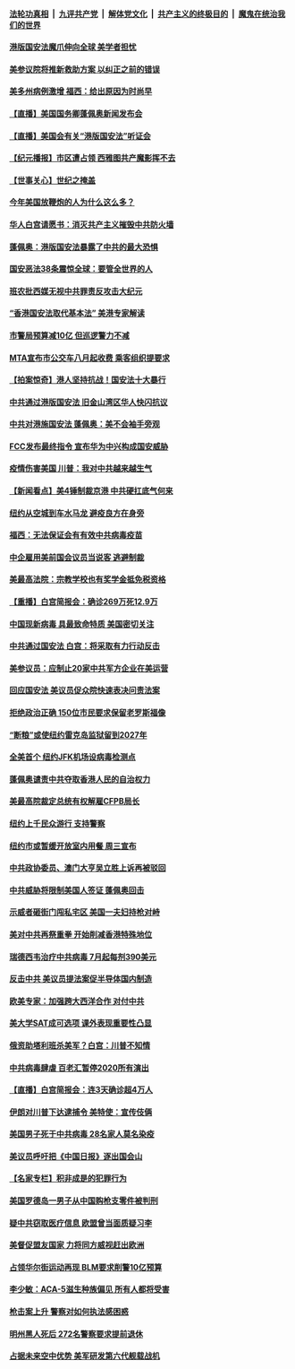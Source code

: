 ####  [法轮功真相](../../../../basic/blob/master/README.md?t=07020031) &nbsp;|&nbsp; [九评共产党](../../../../9ping.md/blob/master/README.md?t=07020031) &nbsp;|&nbsp; [解体党文化](../../../../jtdwh.md/blob/master/README.md?t=07020031)  &nbsp;|&nbsp; [共产主义的终极目的](../../../../gczydzjmd.md/blob/master/README.md?t=07020031) &nbsp;|&nbsp; [魔鬼在统治我们的世界](../../../../mgztzwmdsj.md/blob/master/README.md?t=07020031) 

#### [港版国安法魔爪伸向全球 美学者担忧](../pages/nsc412/n12225012.md?t=07020031) 

#### [美参议院将推新救助方案 以纠正之前的错误](../pages/nsc412/n12224957.md?t=07020031) 

#### [美多州病例激增 福西：给出原因为时尚早](../pages/nsc412/n12224710.md?t=07020031) 

#### [【直播】美国国务卿蓬佩奥新闻发布会](../pages/nsc412/n12224924.md?t=07020031) 

#### [【直播】美国会有关“港版国安法”听证会](../pages/nsc412/n12223128.md?t=07020031) 

#### [【纪元播报】市区遭占领 西雅图共产魔影挥不去](../pages/nsc412/n12224840.md?t=07020031) 

#### [【世事关心】世纪之掩盖](../pages/nsc412/n12223498.md?t=07020031) 

#### [今年美国放鞭炮的人为什么这么多？](../pages/nsc412/n12223569.md?t=07020031) 

#### [华人白宫请愿书：消灭共产主义摧毁中共防火墙](../pages/nsc412/n12223552.md?t=07020031) 

#### [蓬佩奥：港版国安法暴露了中共的最大恐惧](../pages/nsc412/n12224268.md?t=07020031) 

#### [国安恶法38条震惊全球：要管全世界的人](../pages/nsc412/n12224164.md?t=07020031) 

#### [班农批西媒无视中共罪责反攻击大纪元](../pages/nsc412/n12222770.md?t=07020031) 

#### [“香港国安法取代基本法” 美港专家解读](../pages/nsc412/n12223556.md?t=07020031) 

#### [市警局预算减10亿 但巡逻警力不减](../pages/nsc412/n12223572.md?t=07020031) 

#### [MTA宣布市公交车八月起收费 乘客组织提要求](../pages/nsc412/n12223620.md?t=07020031) 

#### [【拍案惊奇】港人坚持抗战！国安法十大暴行](../pages/nsc412/n12223602.md?t=07020031) 

#### [中共通过港版国安法 旧金山湾区华人快闪抗议](../pages/nsc412/n12223529.md?t=07020031) 

#### [中共对港施国安法 蓬佩奥：美不会袖手旁观](../pages/nsc412/n12223421.md?t=07020031) 

#### [FCC发布最终指令 宣布华为中兴构成国安威胁](../pages/nsc412/n12222824.md?t=07020031) 

#### [疫情伤害美国 川普：我对中共越来越生气](../pages/nsc412/n12223407.md?t=07020031) 

#### [【新闻看点】美4锤制裁京港 中共硬扛底气何来](../pages/nsc412/n12223141.md?t=07020031) 

#### [纽约从空城到车水马龙  避疫良方在身旁](../pages/nsc412/n12221562.md?t=07020031) 

#### [福西：无法保证会有有效中共病毒疫苗](../pages/nsc412/n12223027.md?t=07020031) 

#### [中企雇用美前国会议员当说客 逃避制裁](../pages/nsc412/n12222987.md?t=07020031) 

#### [美最高法院：宗教学校也有奖学金抵免税资格](../pages/nsc412/n12222892.md?t=07020031) 

#### [【重播】白宫简报会：确诊269万死12.9万](../pages/nsc412/n12222860.md?t=07020031) 

#### [中国现新病毒 具最致命特质 美国密切关注](../pages/nsc412/n12222596.md?t=07020031) 

#### [中共通过国安法 白宫：将采取有力行动反击](../pages/nsc412/n12222567.md?t=07020031) 

#### [美参议员：应制止20家中共军方企业在美运营](../pages/nsc412/n12222400.md?t=07020031) 

#### [回应国安法 美议员促众院快速表决问责法案](../pages/nsc412/n12222415.md?t=07020031) 

#### [拒绝政治正确 150位市民要求保留老罗斯福像](../pages/nsc412/n12222349.md?t=07020031) 

#### [“断粮”或使纽约雷克岛监狱留到2027年](../pages/nsc412/n12221023.md?t=07020031) 

#### [全美首个 纽约JFK机场设病毒检测点](../pages/nsc412/n12221026.md?t=07020031) 

#### [蓬佩奥谴责中共夺取香港人民的自治权力](../pages/nsc412/n12222042.md?t=07020031) 

#### [美最高院裁定总统有权解雇CFPB局长](../pages/nsc412/n12221214.md?t=07020031) 

#### [纽约上千民众游行 支持警察](../pages/nsc412/n12221038.md?t=07020031) 

#### [纽约市或暂缓开放室内用餐 周三宣布](../pages/nsc412/n12221029.md?t=07020031) 

#### [中共政协委员、澳门大亨吴立胜上诉再被驳回](../pages/nsc412/n12220621.md?t=07020031) 

#### [中共威胁将限制美国人签证 蓬佩奥回击](../pages/nsc412/n12220995.md?t=07020031) 

#### [示威者砸街门闯私宅区 美国一夫妇持枪对峙](../pages/nsc412/n12220702.md?t=07020031) 

#### [美对中共再祭重拳 开始削减香港特殊地位](../pages/nsc412/n12220482.md?t=07020031) 

#### [瑞德西韦治疗中共病毒 7月起每剂390美元](../pages/nsc412/n12220473.md?t=07020031) 

#### [反击中共  美议员提法案促半导体国内制造](../pages/nsc412/n12220479.md?t=07020031) 

#### [欧美专家：加强跨大西洋合作 对付中共](../pages/nsc412/n12220420.md?t=07020031) 

#### [美大学SAT成可选项 课外表现重要性凸显](../pages/nsc412/n12218516.md?t=07020031) 

#### [俄资助塔利班杀美军？白宫：川普不知情](../pages/nsc412/n12220309.md?t=07020031) 

#### [中共病毒肆虐 百老汇暂停2020所有演出](../pages/nsc412/n12220386.md?t=07020031) 

#### [【直播】白宫简报会：连3天确诊超4万人](../pages/nsc412/n12220209.md?t=07020031) 

#### [伊朗对川普下达逮捕令 美特使：宣传伎俩](../pages/nsc412/n12220063.md?t=07020031) 

#### [美国男子死于中共病毒 28名家人莫名染疫](../pages/nsc412/n12219853.md?t=07020031) 

#### [美议员呼吁把《中国日报》逐出国会山](../pages/nsc412/n12219500.md?t=07020031) 

#### [【名家专栏】积非成是的犯罪行为](../pages/nsc412/n12210310.md?t=07020031) 

#### [美国罗德岛一男子从中国购枪支零件被判刑](../pages/nsc412/n12218503.md?t=07020031) 

#### [疑中共窃取医疗信息 欧盟曾当面质疑习李](../pages/nsc412/n12219204.md?t=07020031) 

#### [美督促盟友国家 力将同方威视赶出欧洲](../pages/nsc412/n12217695.md?t=07020031) 

#### [占领华尔街运动再现 BLM要求削警10亿预算](../pages/nsc412/n12218559.md?t=07020031) 

#### [李少敏：ACA-5滋生种族偏见      所有人都将受害](../pages/nsc412/n12218783.md?t=07020031) 

#### [枪击案上升 警察对如何执法感困惑](../pages/nsc412/n12218514.md?t=07020031) 

#### [明州黑人死后 272名警察要求提前退休](../pages/nsc412/n12218512.md?t=07020031) 

#### [占据未来空中优势 美军研发第六代舰载战机](../pages/nsc412/n12218407.md?t=07020031) 

